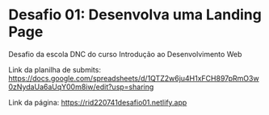 
# Desafio 01: Desenvolva uma Landing Page

Desafio da escola DNC do curso Introdução ao Desenvolvimento Web

Link da planilha de submits: https://docs.google.com/spreadsheets/d/1QTZ2w6ju4H1xFCH897pRmO3w0zNydaUa6aUqY00m8iw/edit?usp=sharing

Link da página: https://rid220741desafio01.netlify.app
